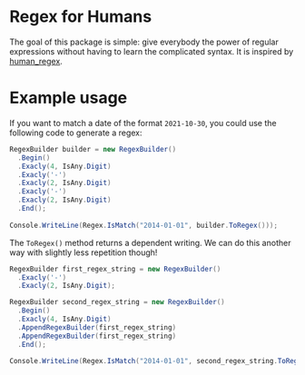 # Regex for Humans

The goal of this package is simple: give everybody the power of regular expressions without having 
to learn the complicated syntax. It is inspired by [human_regex](https://github.com/cmccomb/human_regex).

# Example usage
If you want to match a date of the format `2021-10-30`, you could use the following code to generate a regex:
```cs
RegexBuilder builder = new RegexBuilder()
  .Begin()
  .Exacly(4, IsAny.Digit)
  .Exacly('-')
  .Exacly(2, IsAny.Digit)
  .Exacly('-')
  .Exacly(2, IsAny.Digit)
  .End();
  
Console.WriteLine(Regex.IsMatch("2014-01-01", builder.ToRegex()));
```

The `ToRegex()` method returns a dependent writing. We can do this another way with slightly less repetition though!
```cs
RegexBuilder first_regex_string = new RegexBuilder()
  .Exacly('-')
  .Exacly(2, IsAny.Digit);

RegexBuilder second_regex_string = new RegexBuilder()
  .Begin()
  .Exacly(4, IsAny.Digit)
  .AppendRegexBuilder(first_regex_string)
  .AppendRegexBuilder(first_regex_string)
  .End();
  
Console.WriteLine(Regex.IsMatch("2014-01-01", second_regex_string.ToRegex()));
```

